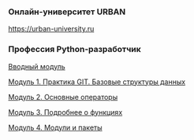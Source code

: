 ### Онлайн-университет URBAN
https://urban-university.ru

### Профессия Python-разработчик

<a href="https://github.com/VladimirChukavin/urban_university_python/tree/master/module_0">Вводный модуль</a>

<a href="https://github.com/VladimirChukavin/urban_university_python/tree/master/module_1">Модуль 1. Практика GIT. Базовые структуры данных</a>

<a href="https://github.com/VladimirChukavin/urban_university_python/tree/master/module_2">Модуль 2. Основные операторы</a>

<a href="https://github.com/VladimirChukavin/urban_university_python/tree/master/module_3">Модуль 3. Подробнее о функциях</a>

<a href="https://github.com/VladimirChukavin/urban_university_python/tree/master/module_4">Модуль 4. Модули и пакеты</a>

